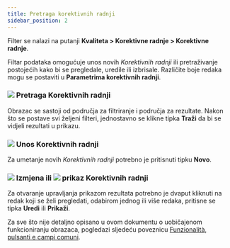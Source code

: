 ```yaml
---
title: Pretraga korektivnih radnji
sidebar_position: 2
---
```


Filter se nalazi na putanji **Kvaliteta > Korektivne radnje > Korektivne radnje**.  

Filtar podataka omogućuje unos novih *Korektivnih radnji* ili pretraživanje postojećih kako bi se pregledale, uredile ili izbrisale.
Različite boje redaka mogu se postaviti u **Parametrima korektivnih radnji**.  

### ![](/img/neutral/common/search.png) Pretraga Korektivnih radnji

Obrazac se sastoji od područja za filtriranje i područja za rezultate. Nakon što se postave svi željeni filteri, jednostavno se klikne tipka **Traži** da bi se vidjeli rezultati u prikazu.

### ![](/img/neutral/common/new.png) Unos Korektivnih radnji

Za umetanje novih *Korektivnih radnji* potrebno je pritisnuti tipku **Novo**.   

### ![](/img/neutral/common/edit.png) Izmjena ili ![](/img/neutral/common/view.png) prikaz Korektivnih radnji

Za otvaranje upravljanja prikazom rezultata potrebno je dvaput kliknuti na redak koji se želi pregledati, odabirom jednog ili više redaka, pritisne se tipka **Uredi** ili **Prikaži**. 

Za sve što nije detaljno opisano u ovom dokumentu o uobičajenom funkcioniranju obrazaca, pogledazi sljedeću poveznicu [Funzionalità, pulsanti e campi comuni](/docs/guide/common).